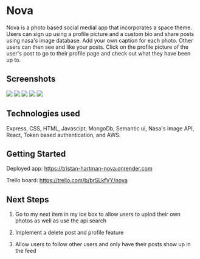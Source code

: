 # Nova

Nova is a photo based social medial app that incorporates a space theme. Users can sign up using a profile picture and a custom bio and share posts using nasa's image database. Add your own caption for each photo. Other users can then see and like your posts. Click on the profile picture of the user's post to go to their profile page and check out what they have been up to.

## Screenshots
<img src="https://i.imgur.com/0P1oXkh.jpg">
<img src="https://i.imgur.com/CZcCMqD.jpg">
<img src="https://i.imgur.com/YftLnUm.jpg">
<img src="https://imgur.com/UNjyB4B">
<img src="https://i.imgur.com/j3NNlKJ.jpg">

## Technologies used 
Express, CSS, HTML, Javascipt, MongoDb, Semantic ui, Nasa's Image API, React, Token based authentication, and AWS.

## Getting Started
Deployed app: https://tristan-hartman-nova.onrender.com


Trello board:
https://trello.com/b/brSLkfVY/nova


## Next Steps 
1. Go to my next item in my ice box to allow users to uplod their own photos as well as use the api search

2. Implement a delete post and profile feature

3. Allow users to follow other users and only have their posts show up in the feed